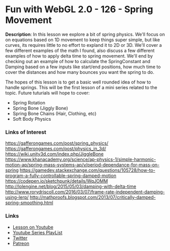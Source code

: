 # Fun with WebGL 2.0 - 126 - Spring Movement
**Description**:
In this lesson we explore a bit of spring physics. We'll focus on on equations based on 1D movement to keep
things super simple, but like curves, its requires little to no effort to expland it to 2D or 3D. We'll
cover a few different examples of the math I found, also discuss a few different examples of how to apply delta
time to spring movement. We'll end by checking out an example of how to calculate the SpringConstant and Damping
based on a few inputs like start/end positions, how much time to cover the distances and how many bounces you
want the spring to do.

The hopes of this lesson is to get a basic well rounded idea of how to handle springs. This will be the first
lesson of a mini series related to the topic. Future tuturials will hope to cover:
- Spring Rotation
- Spring Bone (Jiggly Bone)
- Spring Bone Chains (Hair, Clothing, etc)
- Soft Body Physics


### Links of Interest
https://gafferongames.com/post/spring_physics/
https://gafferongames.com/post/physics_in_3d/
https://wiki.unity3d.com/index.php/JiggleBone
https://www.khanacademy.org/science/ap-physics-1/simple-harmonic-motion-ap/spring-mass-systems-ap/v/period-dependance-for-mass-on-spring
https://gamedev.stackexchange.com/questions/105728/how-to-program-a-fully-controllable-spring-damped-motion
https://codepen.io/sketchpunk/details/WqJOMM
http://lolengine.net/blog/2015/05/03/damping-with-delta-time
http://www.rorydriscoll.com/2016/03/07/frame-rate-independent-damping-using-lerp/
http://mathproofs.blogspot.com/2013/07/critically-damped-spring-smoothing.html


### Links
* [Lesson on Youtube]()
* [Youtube Series PlayList](https://www.youtube.com/playlist?list=PLMinhigDWz6emRKVkVIEAaePW7vtIkaIF)
* [Twitter](https://twitter.com/SketchpunkLabs)
* [Patreon](https://www.patreon.com/sketchpunk)
